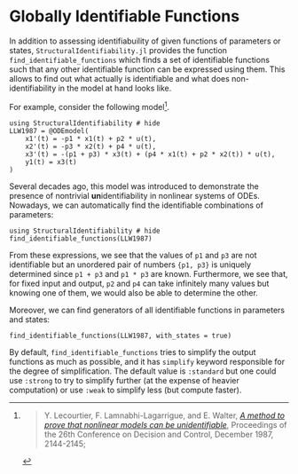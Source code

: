 # Globally Identifiable Functions

In addition to assessing identifiabuility of given functions of parameters or states, `StructuralIdentifiability.jl`
provides the function `find_identifiable_functions` which finds a set of identifiable functions such that any other
identifiable function can be expressed using them.
This allows to find out what actually is identifiable and what does non-identifiability in the model at hand looks like.

For example, consider the following model[^1].

```@example funcs
using StructuralIdentifiability # hide
LLW1987 = @ODEmodel(
    x1'(t) = -p1 * x1(t) + p2 * u(t),
    x2'(t) = -p3 * x2(t) + p4 * u(t),
    x3'(t) = -(p1 + p3) * x3(t) + (p4 * x1(t) + p2 * x2(t)) * u(t),
    y1(t) = x3(t)
)
```

Several decades ago, this model was introduced to demonstrate the presence of nontrivial **un**identifiability in nonlinear systems of ODEs.
Nowadays, we can automatically find the identifiable combinations of parameters:

```@example funcs
using StructuralIdentifiability # hide
find_identifiable_functions(LLW1987)
```

From these expressions, we see that the values of `p1` and `p3` are not identifiable but an unordered pair
of numbers `{p1, p3}` is uniquely determined since `p1 + p3` and `p1 * p3` are known.
Furthermore, we see that, for fixed input and output, `p2` and `p4` can take infinitely many values but
knowing one of them, we would also be able to determine the other.

Moreover, we can find generators of all identifiable functions in parameters and states:

```@example funcs
find_identifiable_functions(LLW1987, with_states = true)
```

By default, `find_identifiable_functions` tries to simplify the output functions as much as possible, and it has `simplify` keyword responsible for
the degree of simplification. The default value is `:standard` but one could use `:strong` to try to simplify further
(at the expense of heavier computation) or use `:weak` to simplify less (but compute faster).

[^1]: > Y. Lecourtier, F. Lamnabhi-Lagarrigue, and E. Walter, [*A method to prove that nonlinear models can be unidentifiable*](https://doi.org/10.1109/CDC.1987.272467), Proceedings of the 26th Conference on Decision and Control, December 1987, 2144-2145;
